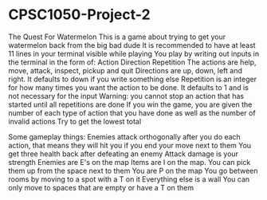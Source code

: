 # CPSC1050-Project-2
The Quest For Watermelon
This is a game about trying to get your watermelon back from the big bad dude
It is recommended to have at least 11 lines in your terminal visible while playing
You play by writing out inputs in the terminal in the form of: Action Direction Repetition
The actions are help, move, attack, inspect, pickup and quit
Directions are up, down, left and right. It defaults to down if you write something else
Repetition is an integer for how many times you want the action to be done. It defaults to 1 and is not necessary for the input
Warning: you cannot stop an action that has started until all repetitions are done
If you win the game, you are given the number of each type of action that you have done as well as the number of invalid actions
Try to get the lowest total

Some gameplay things:
Enemies attack orthogonally after you do each action, that means they will hit you if you end your move next to them
You get three health back after defeating an enemy
Attack damage is your strength
Enemies are E's on the map
Items are I on the map. You can pick them up from the space next to them
You are P on the map
You go between rooms by moving to a spot with a T on it
Everything else is a wall
You can only move to spaces that are empty or have a T on them